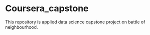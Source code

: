# Coursera_capstone
This repository is  applied data science capstone project on battle of neighbourhood.
